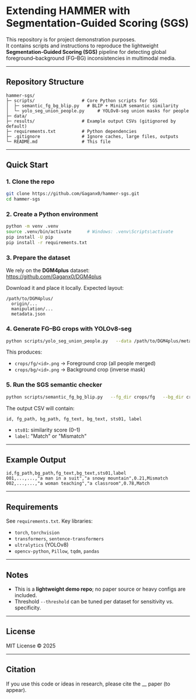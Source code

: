 # Extending HAMMER with Segmentation-Guided Scoring (SGS)

This repository is for project demonstration purposes.  
It contains scripts and instructions to reproduce the lightweight **Segmentation-Guided Scoring (SGS)** pipeline for detecting global foreground–background (FG–BG) inconsistencies in multimodal media.

---

## Repository Structure

```
hammer-sgs/
├─ scripts/                  # Core Python scripts for SGS
│  ├─ semantic_fg_bg_blip.py   # BLIP + MiniLM semantic similarity
│  └─ yolo_seg_union_people.py     # YOLOv8-seg union masks for people
├─ data/                     
├─ results/                  # Example output CSVs (gitignored by default)
├─ requirements.txt          # Python dependencies
├─ .gitignore                # Ignore caches, large files, outputs
└─ README.md                 # This file
```

---

## Quick Start

### 1. Clone the repo
```bash
git clone https://github.com/Gaganx0/hammer-sgs.git
cd hammer-sgs
```

### 2. Create a Python environment
```bash
python -m venv .venv
source .venv/bin/activate      # Windows: .venv\Scripts\activate
pip install -U pip
pip install -r requirements.txt
```

### 3. Prepare the dataset
We rely on the **DGM4plus** dataset:  
https://github.com/Gaganx0/DGM4plus  

Download it and place it locally. Expected layout:

```
/path/to/DGM4plus/
  origin/...          
  manipulation/...    
  metadata.json       
```

### 4. Generate FG–BG crops with YOLOv8-seg
```bash
python scripts/yolo_seg_union_people.py   --data /path/to/DGM4plus/metadata.json   --img_root /path/to/DGM4plus   --out_dir crops   --model yolov8s-seg.pt   --imgsz 896
```
This produces:
- `crops/fg/<id>.png` → Foreground crop (all people merged)  
- `crops/bg/<id>.png` → Background crop (inverse mask)

### 5. Run the SGS semantic checker
```bash
python scripts/semantic_fg_bg_blip.py   --fg_dir crops/fg   --bg_dir crops/bg   --out_csv results/semantic_blip_cpu.csv   --threshold 0.55
```
The output CSV will contain:
```
id, fg_path, bg_path, fg_text, bg_text, sts01, label
```
- `sts01`: similarity score (0–1)
- `label`: "Match" or "Mismatch"

---

## Example Output

```
id,fg_path,bg_path,fg_text,bg_text,sts01,label
001,...,...,"a man in a suit","a snowy mountain",0.21,Mismatch
002,...,...,"a woman teaching","a classroom",0.78,Match
```

---

## Requirements

See `requirements.txt`. Key libraries:
- `torch`, `torchvision`
- `transformers`, `sentence-transformers`
- `ultralytics` (YOLOv8)
- `opencv-python`, `Pillow`, `tqdm`, `pandas`

---

## Notes
- This is a **lightweight demo repo**; no paper source or heavy configs are included.
- Threshold `--threshold` can be tuned per dataset for sensitivity vs. specificity.

---

## License
MIT License © 2025

---

## Citation
If you use this code or ideas in research, please cite the __ paper (to appear).

